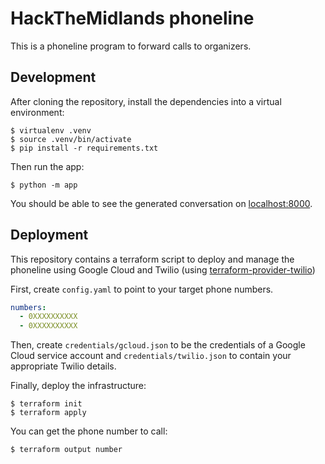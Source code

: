 # HackTheMidlands phoneline

This is a phoneline program to forward calls to organizers.

## Development

After cloning the repository, install the dependencies into a virtual
environment:

    $ virtualenv .venv
    $ source .venv/bin/activate
    $ pip install -r requirements.txt

Then run the app:

    $ python -m app

You should be able to see the generated conversation on
[localhost:8000](localhost:8000).

## Deployment

This repository contains a terraform script to deploy and manage the
phoneline using Google Cloud and Twilio (using
[terraform-provider-twilio](https://github.com/Preskton/terraform-provider-twilio))

First, create `config.yaml` to point to your target phone numbers.

```yaml
numbers:
  - 0XXXXXXXXXX
  - 0XXXXXXXXXX
```

Then, create `credentials/gcloud.json` to be the credentials of a Google
Cloud service account and `credentials/twilio.json` to contain your
appropriate Twilio details.

Finally, deploy the infrastructure:

    $ terraform init
    $ terraform apply

You can get the phone number to call:

    $ terraform output number
